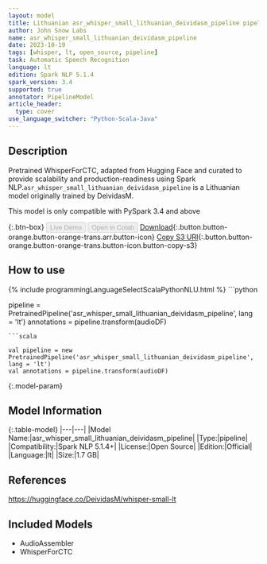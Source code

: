 ```yaml
---
layout: model
title: Lithuanian asr_whisper_small_lithuanian_deividasm_pipeline pipeline WhisperForCTC from DeividasM
author: John Snow Labs
name: asr_whisper_small_lithuanian_deividasm_pipeline
date: 2023-10-19
tags: [whisper, lt, open_source, pipeline]
task: Automatic Speech Recognition
language: lt
edition: Spark NLP 5.1.4
spark_version: 3.4
supported: true
annotator: PipelineModel
article_header:
  type: cover
use_language_switcher: "Python-Scala-Java"
---
```


## Description

Pretrained WhisperForCTC, adapted from Hugging Face and curated to provide scalability and production-readiness using Spark NLP.`asr_whisper_small_lithuanian_deividasm_pipeline` is a Lithuanian model originally trained by DeividasM.

This model is only compatible with PySpark 3.4 and above

{:.btn-box}
<button class="button button-orange" disabled>Live Demo</button>
<button class="button button-orange" disabled>Open in Colab</button>
[Download](https://s3.amazonaws.com/auxdata.johnsnowlabs.com/public/models/asr_whisper_small_lithuanian_deividasm_pipeline_lt_5.1.4_3.4_1697755699167.zip){:.button.button-orange.button-orange-trans.arr.button-icon}
[Copy S3 URI](s3://auxdata.johnsnowlabs.com/public/models/asr_whisper_small_lithuanian_deividasm_pipeline_lt_5.1.4_3.4_1697755699167.zip){:.button.button-orange.button-orange-trans.button-icon.button-copy-s3}

## How to use



<div class="tabs-box" markdown="1">
{% include programmingLanguageSelectScalaPythonNLU.html %}
```python

pipeline = PretrainedPipeline('asr_whisper_small_lithuanian_deividasm_pipeline', lang = 'lt')
annotations =  pipeline.transform(audioDF)

```
```scala

val pipeline = new PretrainedPipeline('asr_whisper_small_lithuanian_deividasm_pipeline', lang = 'lt')
val annotations = pipeline.transform(audioDF)

```
</div>

{:.model-param}
## Model Information

{:.table-model}
|---|---|
|Model Name:|asr_whisper_small_lithuanian_deividasm_pipeline|
|Type:|pipeline|
|Compatibility:|Spark NLP 5.1.4+|
|License:|Open Source|
|Edition:|Official|
|Language:|lt|
|Size:|1.7 GB|

## References

https://huggingface.co/DeividasM/whisper-small-lt

## Included Models

- AudioAssembler
- WhisperForCTC